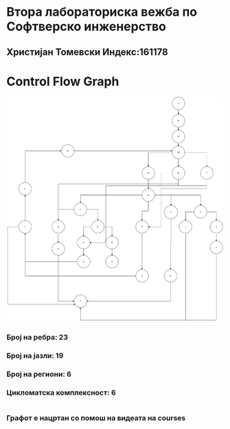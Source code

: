 # Втора лабораториска вежба по Софтверско инженерство
## Христијан Томевски Индекс:161178
# Control Flow Graph
![alt text](SI_lab2.png)
### Број на ребра: 23
### Број на јазли: 19
### Број на региони: 6
### Цикломатска комплексност: 6
#
### Графот е нацртан со помош на видеата на courses
